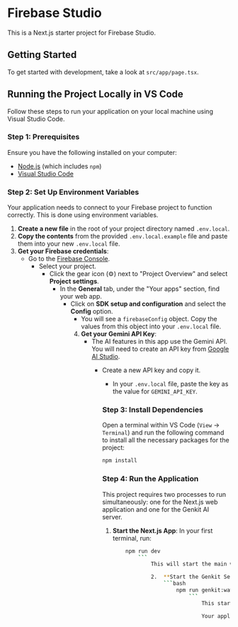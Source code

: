 # Firebase Studio

This is a Next.js starter project for Firebase Studio.

## Getting Started

To get started with development, take a look at `src/app/page.tsx`.

## Running the Project Locally in VS Code

Follow these steps to run your application on your local machine using Visual Studio Code.

### Step 1: Prerequisites

Ensure you have the following installed on your computer:
- [Node.js](https://nodejs.org/) (which includes `npm`)
- [Visual Studio Code](https://code.visualstudio.com/)

### Step 2: Set Up Environment Variables

Your application needs to connect to your Firebase project to function correctly. This is done using environment variables.

1.  **Create a new file** in the root of your project directory named `.env.local`.
2.  **Copy the contents** from the provided `.env.local.example` file and paste them into your new `.env.local` file.
3.  **Get your Firebase credentials**:
    *   Go to the [Firebase Console](https://console.firebase.google.com/).
        *   Select your project.
            *   Click the gear icon (⚙️) next to "Project Overview" and select **Project settings**.
                *   In the **General** tab, under the "Your apps" section, find your web app.
                    *   Click on **SDK setup and configuration** and select the **Config** option.
                        *   You will see a `firebaseConfig` object. Copy the values from this object into your `.env.local` file.
                        4.  **Get your Gemini API Key**:
                            *   The AI features in this app use the Gemini API. You will need to create an API key from [Google AI Studio](https://aistudio.google.com/app/apikey).
                                *   Create a new API key and copy it.
                                    *   In your `.env.local` file, paste the key as the value for `GEMINI_API_KEY`.

                                    ### Step 3: Install Dependencies

                                    Open a terminal within VS Code (`View` -> `Terminal`) and run the following command to install all the necessary packages for the project:

                                    ```bash
                                    npm install
                                    ```

                                    ### Step 4: Run the Application

                                    This project requires two processes to run simultaneously: one for the Next.js web application and one for the Genkit AI server.

                                    1.  **Start the Next.js App**: In your first terminal, run:
                                        ```bash
                                            npm run dev
                                                ```
                                                    This will start the main web application, usually on `http://localhost:3000`.

                                                    2.  **Start the Genkit Server**: Open a *second* terminal in VS Code and run:
                                                        ```bash
                                                            npm run genkit:watch
                                                                ```
                                                                    This starts the AI development server, which your Next.js app will communicate with for features like face recognition.

                                                                    Your application is now running! You can open `http://localhost:3000` in your web browser to see it in action.
                                                                    